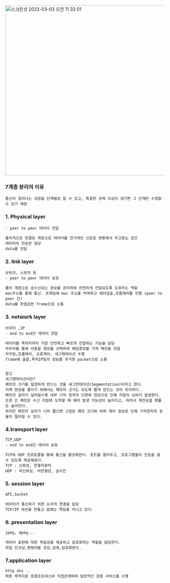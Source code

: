 <img width="539" alt="스크린샷 2022-03-03 오전 11 33 01" src="https://user-images.githubusercontent.com/62214428/156485161-563140ad-3da6-4e4b-80ae-6ecccdcaa1c9.png">

### 7계층 분리의 이유
```
통신이 일어나는 과정을 단계별로 알 수 있고, 특정한 곳에 이상이 생기면 그 단계만 수정할 수 있기 때문
```

### 1. Physical layer
```
- peer to peer 데이터 전달

물리적으로 연결된 계층으로 데이터를 전기적인 신호로 변환해서 주고받는 공간
데이터의 전송만 담당
data를 전달
```

### 2. link layer
```
브릿지, 스위치 등
- peer to peer 데이터 보장

물리 계층으로 송수신되는 정보를 관리하여 안전하게 전달되도록 도와주는 역할
mac주소를 통해 통신. 프레임에 mac 주소를 부여하고 에러검출,흐름제어를 진행 (peer to peer 간)
data를 한겹감싼 frame으로 소통
```

### 3. network layer
```
라우터 ,IP
- end to end간 데이터 전달

데이터를 목적지까지 가장 안전하고 빠르게 전달하는 기능을 담당
라우터를 통해 이동할 경로를 선택하여 해당경로를 거쳐 패킷을 전달
라우팅,흐름제어, 오류제어, 세그멘테이션 수행
frame에 출발,목적IP등의 정보를 추가한 packet으로 소통


참고
세그멘테이션이란?
패킷의 크기를 일정하게 만드는 것을 세그먼테이션(Segmentation)이라고 한다. 
지체 현상을 줄이기 위해서는 패킷의 크기는 되도록 짧게 만드는 것이 유리하다.
패킷의 길이가 길어질수록 내부 기억 장치의 단편화 현상으로 인해 자원의 낭비가 발생한다. 
또한 긴 패킷은 수신 지점에 도착할 때 에러 발생 가능성이 높아지고, 따라서 재전송할 확률도 높아진다. 
하지만 패킷의 길이가 너무 짧으면 고정된 패킷 크기와 버퍼 제어 정보로 인해 기억장치의 효율이 떨어질 수 있다.
```

### 4.transport layer
```
TCP,UDP
- end to end간 데이터 보장

TCP와 UDP 프로토콜을 통해 통신을 활성화한다. 포트를 열어두고, 프로그램들이 전송을 할 수 있도록 제공해준다.
TCP : 신뢰성, 연결지향적
UDP : 비신뢰성, 비연결성, 실시간
```

### 5. session layer
```
API,Socket

데이터가 통신하기 위한 논리적 연결을 담당
TCP/IP 세션을 만들고 없애는 책임을 지니고 있다.
```

### 6. presentation layer
```
jpeg, mpeg...

데이터 표현에 대한 독립성을 제공하고 암호화하는 역할을 담당한다.
파일 인코딩,명령어를 포장,압축,암호화한다.
```

### 7.application layer
```
http dns .. 
최종 목적지로 응용프로세스와 직접관계하여 일반적인 응용 서비스를 수행
```

